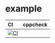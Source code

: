 # example

| CI | cppcheck |
|:---|:---------|
| [![CI](https://github.com/PrabhatRoshan/example/actions/workflows/main.yml/badge.svg)](https://github.com/PrabhatRoshan/example/actions/workflows/main.yml)| | [![cppcheck-action](https://github.com/PrabhatRoshan/example/actions/workflows/cppcheck.yml/badge.svg)](https://github.com/PrabhatRoshan/example/actions/workflows/cppcheck.yml) |

